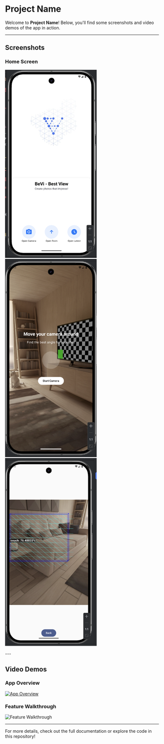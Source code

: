 # Project Name

Welcome to **Project Name**! Below, you'll find some screenshots and video demos of the app in action.

---

## Screenshots

### Home Screen
<p float="left">
  <img src="./Screenshot1.png" alt="Home Screen" width="300"/>
  <img src="./Screenshort2.png" alt="Scaning Screen" width="300"/>
  <img src="./Screenshot3.png" alt="Scaning Screen" width="300"/>
</p>
---

## Video Demos

### App Overview
[![App Overview](path_to_video_thumbnail_image.png)](link_to_video_overview.mp4)

### Feature Walkthrough
![Feature Walkthrough](./screen_grap.gif)


---

For more details, check out the full documentation or explore the code in this repository!
